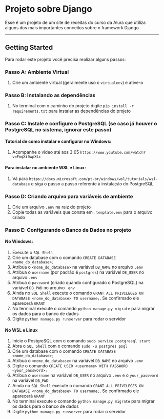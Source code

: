 # Projeto sobre Django

Esse é um projeto de um site de receitas do curso da Alura que utiliza alguns dos mais importantes conceitos sobre o framework Django

---

## Getting Started

Para rodar este projeto você precisa realizar alguns passos:

### Passo A: Ambiente Virtual

1. Crie um ambiente virtual (geralmente uso o `virtualenv`) e ative-o

### Passo B: Instalando as dependências

1. No terminal com o caminho do projeto digite `pip install -r requirements.txt` para instalar as dependências do projeto

### Passo C: Instale e configure o PostgreSQL (se caso já houver o PostgreSQL no sistema, ignorar este passo)

#### Tutorial de como instalar e configurar no Windows:

1. Acompanhe o vídeo até aos 3:05  `https://www.youtube.com/watch?v=FoqXi0wpX4c`

#### Para instalar no ambiente WSL e Linux:

1. Vá para `https://docs.microsoft.com/pt-br/windows/wsl/tutorials/wsl-database` e siga o passo a passo referente à instalação do PostgreSQL

### Passo D: Criando arquivo para variáveis de ambiente

1. Crie um arquivo `.env` na raiz do projeto
2. Copie todas as variáveis que consta em `.template.env` para o arquivo criado

### Passo E: Configurando o Banco de Dados no projeto

#### No Windows:

1. Execute o `SQL Shell`
2. Crie um database com o comando `CREATE DATABASE <nome_do_database>;`
3. Atribua o `<nome_do_database>` na variável `DB_NAME` no arquivo `.env`
4. Atribua o `username` (por padrão é `postgres`) na variável `DB_USER` no arquivo `.env`
5. Atribua o `password` (criado quando configurado o PostgreSQL) na variável `DB_PWD` no arquivo `.env`
6. Ainda no `SQL Shell` execute o comando `GRANT ALL PRIVILEGES ON DATABASE <nome_do_database> TO username;`. Se confirmado ele aparecerá `GRANT`
7. No terminal execute o comando `python manage.py migrate` para migrar os dados para o banco de dados
8. Digite `python manage.py runserver` para rodar o servidor

#### No WSL e Linux

1. Inicie o PostgreSQL com o comando `sudo service postgresql start`
2. Abra o `SQL Shell` com o comando `sudo -u postgres psql`
3. Crie um database com o comando `CREATE DATABASE <nome_do_database>;`
4. Atribua o `<nome_do_database>` na variável `DB_NAME` no arquivo `.env`
5. Digite o comando `CREATE USER <username> WITH PASSWORD <your_password>;`
6. Atribua o `username` na variável `DB_USER` no arquivo `.env` e o `your_password` na variável `DB_PWD`
7. Ainda no `SQL Shell` execute o comando `GRANT ALL PRIVILEGES ON DATABASE <nome_do_database> TO username;`. Se confirmado ele aparecerá `GRANT`
8. No terminal execute o comando `python manage.py migrate` para migrar os dados para o banco de dados
9. Digite `python manage.py runserver` para rodar o servidor

